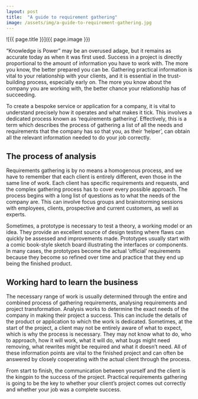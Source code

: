 ```yaml
---
layout: post
title:  "A guide to requirement gathering"
image: /assets/img/a-guide-to-requirement-gathering.jpg
---
```


![{{ page.title }}]({{ page.image }})

“Knowledge is Power” may be an overused adage, but it remains as accurate today as when it was first used. Success in a project is directly proportional to the amount of information you have to work with. The more you know, the better prepared you can be. Gathering practical information is vital to your relationship with your clients, and it is essential in the trust-building process, especially early on. The more you know about the company you are working with, the better chance your relationship has of succeeding.

To create a bespoke service or application for a company, it is vital to understand precisely how it operates and what makes it tick. This involves a dedicated process known as ‘requirements gathering’. Effectively, this is a term which describes the process of gathering a list of all the needs and requirements that the company has so that you, as their ‘helper’, can obtain all the relevant information needed to do your job correctly.
 
## The process of analysis
Requirements gathering is by no means a homogenous process, and we have to remember that each client is entirely different, even those in the same line of work. Each client has specific requirements and requests, and the complex gathering process has to cover every possible approach. The process begins with a long list of questions as to what the needs of the company are. This can involve focus groups and brainstorming sessions with employees, clients, prospective and current customers, as well as experts.

Sometimes, a prototype is necessary to test a theory, a working model or an idea. They provide an excellent source of design testing where flaws can quickly be assessed and improvements made. Prototypes usually start with a comic book-style sketch board illustrating the interfaces or components. In many cases, the prototypes become the actual ‘official’ requirements because they become so refined over time and practice that they end up being the finished product.
 

## Working hard to learn the business
The necessary range of work is usually determined through the entire and combined process of gathering requirements, analysing requirements and project transformation. Analysis works to determine the exact needs of the company in making their project a success. This can include the details of the product or application to which the work is dedicated. Sometimes, at the start of the project, a client may not be entirely aware of what to expect, which is why the process is necessary. They may not know what to do, who to approach, how it will work, what it will do, what bugs might need removing, what rewrites might be required and what it doesn’t need. All of these information points are vital to the finished project and can often be answered by closely cooperating with the actual client through the process.

From start to finish, the communication between yourself and the client is the kingpin to the success of the project. Practical requirements gathering is going to be the key to whether your client’s project comes out correctly and whether your job was a complete success.
